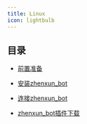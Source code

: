 ```yaml
---
title: Linux
icon: lightbulb
---
```


## 目录

- [前置准备](module.md)

- [安装zhenxun_bot](zhenxun.md)

- [连接zhenxun_bot](lianjie.md)

- [zhenxun_bot插件下载](plugins/)